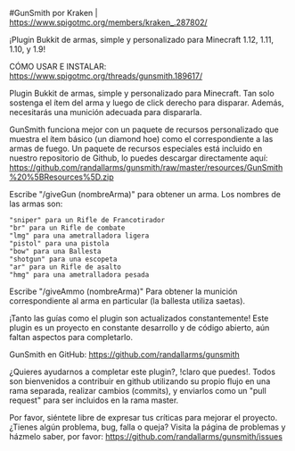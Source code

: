 ﻿#GunSmith
por Kraken | https://www.spigotmc.org/members/kraken_.287802/

¡Plugin Bukkit de armas, simple y personalizado para Minecraft 1.12, 1.11, 1.10, y 1.9!

CÓMO USAR E INSTALAR: https://www.spigotmc.org/threads/gunsmith.189617/

Plugin Bukkit de armas, simple y personalizado para Minecraft. Tan solo sostenga el ítem del arma y luego de click derecho para disparar. Además, necesitarás una munición adecuada para dispararla.

GunSmith funciona mejor con un paquete de recursos personalizado que muestra el ítem básico (un diamond hoe) como el correspondiente a las armas de fuego. Un paquete de recursos especiales está incluido en nuestro repositorio de Github, lo puedes descargar directamente aquí: https://github.com/randallarms/gunsmith/raw/master/resources/GunSmith%20%5BResources%5D.zip

Escribe "/giveGun (nombreArma)" para obtener un arma. Los nombres de las armas son:

    "sniper" para un Rifle de Francotirador
    "br" para un Rifle de combate
    "lmg" para una ametralladora ligera
    "pistol" para una pistola
    "bow" para una Ballesta
    "shotgun" para una escopeta
    "ar" para un Rifle de asalto
    "hmg" para una ametralladora pesada

Escribe "/giveAmmo (nombreArma)" Para obtener la munición correspondiente al arma en particular (la ballesta utiliza saetas).

¡Tanto las guías como el plugin son actualizados constantemente! Este plugin es un proyecto en constante desarrollo y de código abierto, aún faltan aspectos para completarlo.

GunSmith en GitHub: https://github.com/randallarms/gunsmith

¿Quieres ayudarnos a completar este plugin?, !claro que puedes!. Todos son bienvenidos a contribuir en github utilizando su propio flujo en una rama separada, realizar cambios (commits), y enviarlos como un "pull request" para ser incluidos en la rama master.

Por favor, siéntete libre de expresar tus críticas para mejorar el proyecto. ¿Tienes algún problema, bug, falla o queja? Visita la página de problemas y házmelo saber, por favor: https://github.com/randallarms/gunsmith/issues
